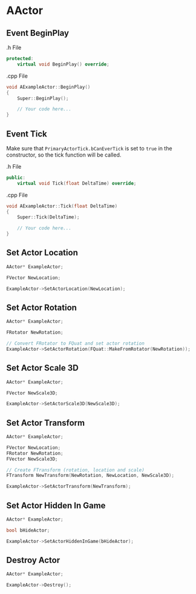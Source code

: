 # AActor

## Event BeginPlay

.h File
```cpp
protected:
	virtual void BeginPlay() override;
```

.cpp File
```cpp
void AExampleActor::BeginPlay()
{
	Super::BeginPlay();

	// Your code here...
}
```

## Event Tick

Make sure that `PrimaryActorTick.bCanEverTick` is set to `true` in the constructor, so the tick function will be called.

.h File
```cpp
public:
	virtual void Tick(float DeltaTime) override;
```

.cpp File
```cpp
void AExampleActor::Tick(float DeltaTime)
{
	Super::Tick(DeltaTime);

	// Your code here...
}
```

## Set Actor Location

```cpp
AActor* ExampleActor;

FVector NewLocation;

ExampleActor->SetActorLocation(NewLocation);
```

## Set Actor Rotation

```cpp
AActor* ExampleActor;

FRotator NewRotation;

// Convert FRotator to FQuat and set actor rotation
ExampleActor->SetActorRotation(FQuat::MakeFromRotator(NewRotation));
```

## Set Actor Scale 3D

```cpp
AActor* ExampleActor;

FVector NewScale3D;

ExampleActor->SetActorScale3D(NewScale3D);
```

## Set Actor Transform

```cpp
AActor* ExampleActor;

FVector NewLocation;
FRotator NewRotation;
FVector NewScale3D;

// Create FTransform (rotation, location and scale)
FTransform NewTransform(NewRotation, NewLocation, NewScale3D);

ExampleActor->SetActorTransform(NewTransform);
```

## Set Actor Hidden In Game

```cpp
AActor* ExampleActor;

bool bHideActor;

ExampleActor->SetActorHiddenInGame(bHideActor);
```

## Destroy Actor

```cpp
AActor* ExampleActor;

ExampleActor->Destroy();
```
